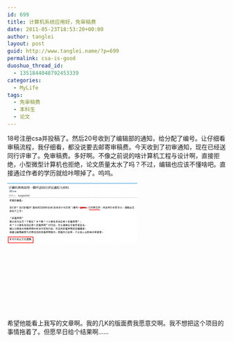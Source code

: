 ```yaml
---
id: 699
title: 计算机系统应用好，免审稿费
date: 2011-05-23T18:53:20+00:00
author: tanglei
layout: post
guid: http://www.tanglei.name/?p=699
permalink: csa-is-good
duoshuo_thread_id:
  - 1351844048792453339
categories:
  - MyLife
tags:
  - 免审稿费
  - 本科生
  - 论文
---
```

18号注册csa并投稿了。然后20号收到了编辑部的通知，给分配了编号。让仔细看审稿流程，我仔细看，都没说要去邮寄审稿费。今天收到了初审通知，现在已经送同行评审了。免审稿费。多好啊。不像之前说的啥计算机工程与设计啊，直接拒绝，小型微型计算机也拒绝，论文质量太水了吗？不过，编辑也应该不懂啥吧。直接通过作者的学历就给咔嚓掉了。呜呜。

[<img class="alignleft size-medium wp-image-700" title="csa" src="/wp-content/uploads/2011/05/csa-300x141.png" alt="论文计算机系统应用" width="300" height="141" />](/wp-content/uploads/2011/05/csa.png)

&nbsp;

&nbsp;

&nbsp;

&nbsp;

&nbsp;

希望他能看上我写的文章啊。我的几K的版面费我愿意交啊。我不想把这个项目的事情拖着了。但愿早日给个结果啊……

&nbsp;

